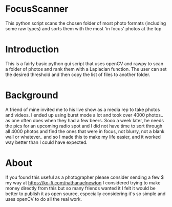 # FocusScanner
This python script scans the chosen folder of most photo formats (including some raw types) and sorts them with the most 'in focus' photos at the top

# Introduction

This is a fairly basic python gui script that uses openCV and rawpy to scan a folder of photos and rank them with a Laplacian function.
The user can set the desired threshold and then copy the list of files to another folder. 

# Background

A friend of mine invited me to his live show as a media rep to take photos and videos. I ended up using burst mode a lot and took over 4000 photos.. as one often does when they had a few beers. Sooo a week later, he needs the pics for an upcoming radio spot and I did not have time to sort through all 4000 photos and find the ones that were in focus, not blurry, not a blank wall or whatever.. and so I made this to make my life easier, and it worked way better than I could have expected. 

# About

If you found this useful as a photographer please consider sending a few $ my way at https://ko-fi.com/nathanaelnewton
I considered trying to make money directly from this but so many friends wanted it I felt it would be better to publish it as open source, especially considering it's so simple and uses openCV to do all the real work. 
